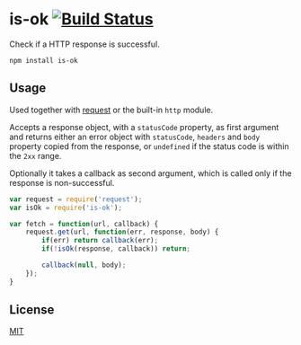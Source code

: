 # is-ok [![Build Status](https://travis-ci.org/e-conomic/is-ok.svg)](https://travis-ci.org/e-conomic/is-ok)

Check if a HTTP response is successful.

	npm install is-ok

## Usage

Used together with [request](https://github.com/request/request) or the built-in `http` module.

Accepts a response object, with a `statusCode` property, as first argument and returns either an error object with `statusCode`, `headers` and `body` property copied from the response, or `undefined` if the status code is within the `2xx` range.

Optionally it takes a callback as second argument, which is called only if the response is non-successful.

```javascript
var request = require('request');
var isOk = require('is-ok');

var fetch = function(url, callback) {
	request.get(url, function(err, response, body) {
		if(err) return callback(err);
		if(!isOk(response, callback)) return;

		callback(null, body);
	});
}
```

## License

[MIT](http://opensource.org/licenses/MIT)
